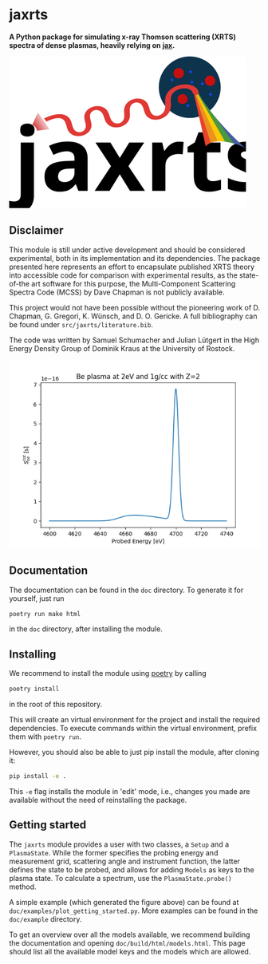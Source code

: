 # jaxrts

**A Python package for simulating x-ray Thomson scattering (XRTS) spectra of dense plasmas, heavily relying on [jax](https://jax.readthedocs.io/en/latest/index.html).**

![](doc/source/images/jaxrts_logo.svg)

## Disclaimer

This module is still under active development and should be considered experimental, both in its implementation and its dependencies. The package presented here represents an effort to encapsulate published XRTS theory into accessible code for comparison with experimental results, as the state-of-the art software for this purpose, the Multi-Component Scattering Spectra Code (MCSS) by Dave Chapman is not publicly available.

This project would not have been possible without the pioneering work of D. Chapman, G. Gregori, K. Wünsch, and D. O. Gericke. A full bibliography can be found under `src/jaxrts/literature.bib`.

The code was written by Samuel Schumacher and Julian Lütgert in the High Energy Density Group of Dominik Kraus at the University of Rostock.

![An example result](getting_started.png)

## Documentation

The documentation can be found in the `doc` directory. To generate it for yourself, just run

```bash
poetry run make html
```

in the `doc` directory, after installing the module.

## Installing

We recommend to install the module using [poetry](https://python-poetry.org/) by calling

```bash
poetry install
```

in the root of this repository.

This will create an virtual environment for the project and install the required dependencies. To execute commands within the virtual environment, prefix them with ``poetry run``.

However, you should also be able to just pip install the module, after cloning it:

```bash
pip install -e .
```

This `-e` flag installs the module in 'edit' mode, i.e., changes you made are available without the need of reinstalling the package.

## Getting started

The `jaxrts` module provides a user with two classes, a `Setup` and a `PlasmaState`.
While the former specifies the probing energy and measurement grid, scattering angle and instrument function, the latter defines the state to be probed, and allows for adding `Models` as keys to the plasma state.
To calculate a spectrum, use the `PlasmaState.probe()` method.

A simple example (which generated the figure above) can be found at `doc/examples/plot_getting_started.py`. More examples can be found in the `doc/example` directory.

To get an overview over all the models available, we recommend building the documentation and opening `doc/build/html/models.html`. This page should list all the available model keys and the models which are allowed. 
